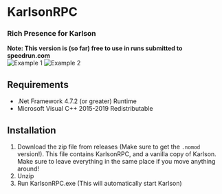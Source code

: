 # KarlsonRPC
### Rich Presence for Karlson
**Note: This version is (so far) free to use in runs submitted to speedrun.com**<br>
![Example 1](https://i.ibb.co/RCyqdrp/image.png) ![Example 2](https://i.ibb.co/Hd7spjw/image.png)<br>

## Requirements
* .Net Framework 4.7.2 (or greater) Runtime
* Microsoft Visual C++ 2015-2019 Redistributable


## Installation

1. Download the zip file from releases (Make sure to get the `.nomod` version!).
This file contains KarlsonRPC, and a vanilla copy of Karlson. Make sure to leave everything in the same place if you move anything around!
2. Unzip
3. Run KarlsonRPC.exe (This will automatically start Karlson)
